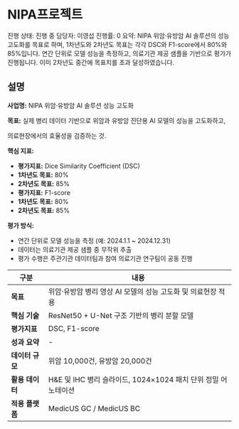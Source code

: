 # NIPA프로젝트

진행 상태: 진행 중
담당자: 이영섭
진행률: 0
요약: NIPA 위암·유방암 AI 솔루션의 성능 고도화를 목표로 하며, 1차년도와 2차년도 목표는 각각 DSC와 F1-score에서 80%와 85%입니다. 연간 단위로 모델 성능을 측정하고, 의료기관 제공 샘플을 기반으로 평가가 진행됩니다. 이미 2차년도 중간에 목표치를 초과 달성하였습니다.

## 설명

**사업명:** NIPA 위암·유방암 AI 솔루션 성능 고도화

**목표:** 실제 병리 데이터 기반으로 위암과 유방암 진단용 AI 모델의 성능을 고도화하고,

의료현장에서의 효율성을 검증하는 것.

**핵심 지표:**

- **평가지표:** Dice Similarity Coefficient (DSC)
- **1차년도 목표:** 80%
- **2차년도 목표:** 85%
- **평가지표:** F1-score
- **1차년도 목표:** 80%
- **2차년도 목표:** 85%

**평가 방식:**

- 연간 단위로 모델 성능을 측정 (예: 2024.1.1 ~ 2024.12.31)
- 데이터는 의료기관 제공 샘플 중 무작위 추출
- 평가 수행은 주관기관 데이터팀과 참여 의료기관 연구팀이 공동 진행

| 구분 | 내용 |
| --- | --- |
| **목표** | 위암·유방암 병리 영상 AI 모델의 성능 고도화 및 의료현장 적용 |
| **핵심 기술** | ResNet50 + U-Net 구조 기반의 병리 분할 모델 |
| **평가지표** | DSC, F1-score |
| **성과 요약** | - |
| **데이터 규모** | 위암 10,000건, 유방암 20,000건 |
| **활용 데이터** | H&E 및 IHC 병리 슬라이드, 1024×1024 패치 단위 정밀 어노테이션 |
| **적용 플랫폼** | MedicUS GC / MedicUS BC |